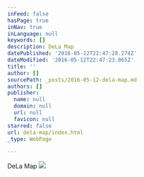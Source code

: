 ```yaml
---
inFeed: false
hasPage: true
inNav: true
inLanguage: null
keywords: []
description: DeLa Map
datePublished: '2016-05-12T22:47:28.274Z'
dateModified: '2016-05-12T22:47:23.065Z'
title: ''
author: []
sourcePath: _posts/2016-05-12-dela-map.md
authors: []
publisher:
  name: null
  domain: null
  url: null
  favicon: null
starred: false
url: dela-map/index.html
_type: WebPage

---
```

DeLa Map
![](https://the-grid-user-content.s3-us-west-2.amazonaws.com/2cc0d268-b0cb-47d4-bf3a-65189ba36716.gif)